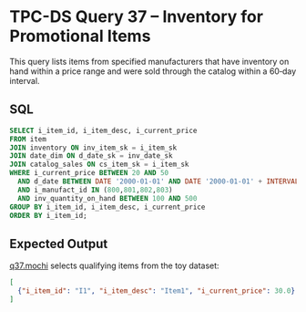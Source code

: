 # TPC-DS Query 37 – Inventory for Promotional Items

This query lists items from specified manufacturers that have inventory on hand within a price range and were sold through the catalog within a 60‑day interval.

## SQL
```sql
SELECT i_item_id, i_item_desc, i_current_price
FROM item
JOIN inventory ON inv_item_sk = i_item_sk
JOIN date_dim ON d_date_sk = inv_date_sk
JOIN catalog_sales ON cs_item_sk = i_item_sk
WHERE i_current_price BETWEEN 20 AND 50
  AND d_date BETWEEN DATE '2000-01-01' AND DATE '2000-01-01' + INTERVAL '60' DAY
  AND i_manufact_id IN (800,801,802,803)
  AND inv_quantity_on_hand BETWEEN 100 AND 500
GROUP BY i_item_id, i_item_desc, i_current_price
ORDER BY i_item_id;
```

## Expected Output
[q37.mochi](./q37.mochi) selects qualifying items from the toy dataset:
```json
[
  {"i_item_id": "I1", "i_item_desc": "Item1", "i_current_price": 30.0}
]
```
